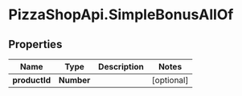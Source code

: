 # PizzaShopApi.SimpleBonusAllOf

## Properties

Name | Type | Description | Notes
------------ | ------------- | ------------- | -------------
**productId** | **Number** |  | [optional] 


